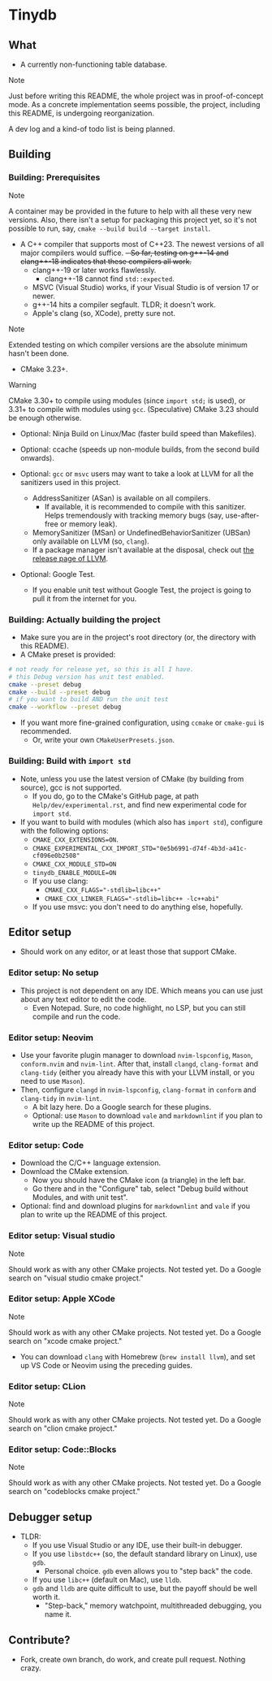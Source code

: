 # Tinydb

## What

- A currently non-functioning table database.

> [!NOTE]
> Just before writing this README, the whole project was in proof-of-concept
> mode. As a concrete implementation seems possible, the project, including this
> README, is undergoing reorganization.
>
> A dev log and a kind-of todo list is being planned.

## Building

### Building: Prerequisites

> [!NOTE]
> A container may be provided in the future to help with all these very new
> versions.
> Also, there isn't a setup for packaging this project yet, so it's not possible
> to run, say, `cmake --build build --target install`.

- A C++ compiler that supports most of C++23. The newest versions of all major
compilers would suffice.
  ~~- So far, testing on g++-14 and clang++-18 indicates that these compilers all
  work.~~
  - clang++-19 or later works flawlessly.
    - clang++-18 cannot find `std::expected`.
  - MSVC (Visual Studio) works, if your Visual Studio is of version 17 or newer.
  - g++-14 hits a compiler segfault. TLDR; it doesn't work.
  - Apple's clang (so, XCode), pretty sure not.

> [!NOTE]
> Extended testing on which compiler versions are the absolute minimum hasn't
> been done.

- CMake 3.23+.

> [!WARNING]
> CMake 3.30+ to compile using modules (since `import std;` is used), or 3.31+
> to compile with modules using `gcc`.
> (Speculative) CMake 3.23 should be enough otherwise.

- Optional: Ninja Build on Linux/Mac (faster build speed than Makefiles).
- Optional: ccache (speeds up non-module builds, from the second build
onwards).
- Optional: `gcc` or `msvc` users may want to take a look at LLVM for
all the sanitizers used in this project.
  - AddressSanitizer (ASan) is available on all compilers.
    - If available, it is recommended to compile with this sanitizer. Helps
    tremendously with tracking memory bugs (say, use-after-free or memory leak).
  - MemorySanitizer (MSan) or UndefinedBehaviorSanitizer (UBSan) only available
  on LLVM (so, `clang`).
  - If a package manager isn't available at the disposal, check out
  [the release page of LLVM](https://github.com/llvm/llvm-project/releases).

- Optional: Google Test.
  - If you enable unit test without Google Test, the project is going to pull it
  from the internet for you.

### Building: Actually building the project

- Make sure you are in the project's root directory (or, the directory with
this README).
- A CMake preset is provided:

```bash
# not ready for release yet, so this is all I have.
# this Debug version has unit test enabled.
cmake --preset debug
cmake --build --preset debug
# if you want to build AND run the unit test
cmake --workflow --preset debug
```

- If you want more fine-grained configuration, using `ccmake` or `cmake-gui`
is recommended.
  - Or, write your own `CMakeUserPresets.json`.

### Building: Build with `import std`

- Note, unless you use the latest version of CMake (by building from source),
gcc is not supported.
  - If you do, go to the CMake's GitHub page, at path `Help/dev/experimental.rst`,
  and find new experimental code for `import std`.
- If you want to build with modules (which also has `import std`), configure
with the following options:
  - `CMAKE_CXX_EXTENSIONS=ON`.
  - `CMAKE_EXPERIMENTAL_CXX_IMPORT_STD="0e5b6991-d74f-4b3d-a41c-cf096e0b2508"`
  - `CMAKE_CXX_MODULE_STD=ON`
  - `tinydb_ENABLE_MODULE=ON`
  - If you use clang:
    - `CMAKE_CXX_FLAGS="-stdlib=libc++"`
    - `CMAKE_CXX_LINKER_FLAGS="-stdlib=libc++ -lc++abi"`
  - If you use msvc: you don't need to do anything else, hopefully.

## Editor setup

- Should work on any editor, or at least those that support CMake.

### Editor setup: No setup

- This project is not dependent on any IDE. Which means you can use just about
any text editor to edit the code.
  - Even Notepad. Sure, no code highlight, no LSP, but you can still compile and
  run the code.

### Editor setup: Neovim

- Use your favorite plugin manager to download `nvim-lspconfig`, `Mason`,
`conform.nvim` and `nvim-lint`.
After that, install `clangd`, `clang-format` and `clang-tidy` (either you
already have this with your LLVM install, or you need to use `Mason`).
- Then, configure `clangd` in `nvim-lspconfig`, `clang-format` in `conform` and
`clang-tidy` in `nvim-lint`.
  - A bit lazy here. Do a Google search for these plugins.
  - Optional: use `Mason` to download `vale` and `markdownlint` if you plan to
  write up the README of this project.

### Editor setup: Code

- Download the C/C++ language extension.
- Download the CMake extension.
  - Now you should have the CMake icon (a triangle) in the left bar.
  - Go there and in the "Configure" tab, select "Debug build without Modules,
  and with unit test".
- Optional: find and download plugins for `markdownlint` and `vale` if you plan
to write up the README of this project.

### Editor setup: Visual studio

> [!NOTE]
> Should work as with any other CMake projects. Not tested yet.
> Do a Google search on "visual studio cmake project."

### Editor setup: Apple XCode

> [!NOTE]
> Should work as with any other CMake projects. Not tested yet.
> Do a Google search on "xcode cmake project."

- You can download `clang` with Homebrew (`brew install llvm`), and set up VS
Code or Neovim using the preceding guides.

### Editor setup: CLion

> [!NOTE]
> Should work as with any other CMake projects. Not tested yet.
> Do a Google search on "clion cmake project."

### Editor setup: Code::Blocks

> [!NOTE]
> Should work as with any other CMake projects. Not tested yet.
> Do a Google search on "codeblocks cmake project."

## Debugger setup

- TLDR:
  - If you use Visual Studio or any IDE, use their built-in debugger.
  - If you use `libstdc++` (so, the default standard library on Linux), use `gdb`.
    - Personal choice. `gdb` even allows you to "step back" the code.
  - If you use `libc++` (default on Mac), use `lldb`.
  - `gdb` and `lldb` are quite difficult to use, but the payoff should be well
  worth it.
    - "Step-back," memory watchpoint, multithreaded debugging, you name it.

## Contribute?

- Fork, create own branch, do work, and create pull request. Nothing crazy.
